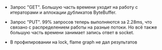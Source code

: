 * Запрос "GET". Большую часть времени уходит на работу с итераторами
и аллокации дубликатов ByteBuffer.
  
* Запрос "PUT". 99% запросов теперь выполняются за 2.28ms, что связано
с распределением работы на разные потоки. Но всё также большую часть времени
занимает запись ответ в socket.
  
* В профилировании на lock, flame graph не дал результатов
  
